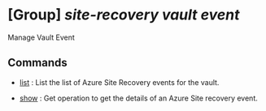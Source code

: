 # [Group] _site-recovery vault event_

Manage Vault Event

## Commands

- [list](/Commands/site-recovery/vault/event/_list.md)
: List the list of Azure Site Recovery events for the vault.

- [show](/Commands/site-recovery/vault/event/_show.md)
: Get operation to get the details of an Azure Site recovery event.
